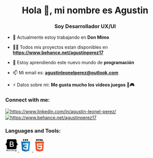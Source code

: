 <h1 align="center">Hola 👋, mi nombre es Agustin</h1>
<h3 align="center">Soy Desarrollador UX/UI</h3>

- 🔭 Actualmente estoy trabajando en **Don Mimo**

- 👨‍💻 Todos mis proyectos estan disponibles en **https://www.behance.net/agustinperez17**

- 🌱 Estoy aprendiendo este nuevo mundo de **programación**

- 📫 Mi email es: **agustinleonelperez@outlook.com**

- ⚡ Datos sobre mi: **Me gusta mucho los videos juegos 🚀🎮**

<h3 align="left">Connect with me:</h3>
<p align="left">
<a href="https://linkedin.com/in/https://www.linkedin.com/in/agustin-leonel-perez/" target="blank"><img align="center" src="https://raw.githubusercontent.com/rahuldkjain/github-profile-readme-generator/master/src/images/icons/Social/linked-in-alt.svg" alt="https://www.linkedin.com/in/agustin-leonel-perez/" height="30" width="40" /></a>
<a href="https://www.behance.net/https://www.behance.net/agustinperez17" target="blank"><img align="center" src="https://raw.githubusercontent.com/rahuldkjain/github-profile-readme-generator/master/src/images/icons/Social/behance.svg" alt="https://www.behance.net/agustinperez17" height="30" width="40" /></a>
</p>

<h3 align="left">Languages and Tools:</h3>
<p align="left"> <a href="https://getbootstrap.com" target="_blank" rel="noreferrer"> <img src="https://raw.githubusercontent.com/devicons/devicon/master/icons/bootstrap/bootstrap-plain-wordmark.svg" alt="bootstrap" width="40" height="40"/> </a> <a href="https://www.w3schools.com/css/" target="_blank" rel="noreferrer"> <img src="https://raw.githubusercontent.com/devicons/devicon/master/icons/css3/css3-original-wordmark.svg" alt="css3" width="40" height="40"/> </a> <a href="https://www.w3.org/html/" target="_blank" rel="noreferrer"> <img src="https://raw.githubusercontent.com/devicons/devicon/master/icons/html5/html5-original-wordmark.svg" alt="html5" width="40" height="40"/> </a> </p>
